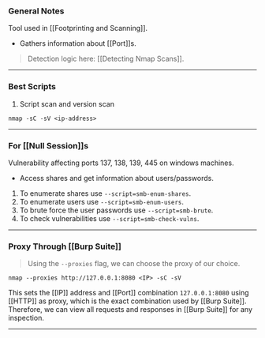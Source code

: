 ### General Notes

Tool used in [[Footprinting and Scanning]].
- Gathers information about [[Port]]s.

> Detection logic here: [[Detecting Nmap Scans]].

---
### Best Scripts

1. Script scan and version scan
```
nmap -sC -sV <ip-address>
```

---

### For [[Null Session]]s 

Vulnerability affecting ports 137, 138, 139, 445 on windows machines.
- Access shares and get information about users/passwords.

1. To enumerate shares use `--script=smb-enum-shares`.
2. To enumerate users use `--script=smb-enum-users`.
3. To brute force the user passwords use `--script=smb-brute`.
4. To check vulnerabilities use `--script=smb-check-vulns`.

---

### Proxy Through [[Burp Suite]]

> Using the `--proxies` flag, we can choose the proxy of our choice.

```
nmap --proxies http://127.0.0.1:8080 <IP> -sC -sV
```

This sets the [[IP]] address and [[Port]] combination `127.0.0.1:8080` using [[HTTP]] as proxy, which is the exact combination used by [[Burp Suite]]. Therefore, we can view all requests and responses in [[Burp Suite]] for any inspection.

---
